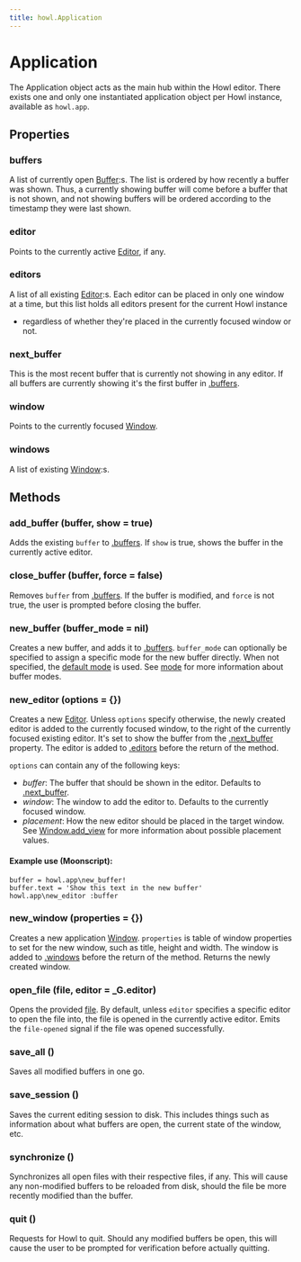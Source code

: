 ```yaml
---
title: howl.Application
---
```


# Application

The Application object acts as the main hub within the Howl editor. There exists
one and only one instantiated application object per Howl instance, available as
`howl.app`.

## Properties

### buffers

A list of currently open [Buffer]:s. The list is ordered by how recently a
buffer was shown. Thus, a currently showing buffer will come before a buffer
that is not shown, and  not showing buffers will be ordered according to the
timestamp they were last shown.

### editor

Points to the currently active [Editor], if any.

### editors

A list of all existing [Editor]:s. Each editor can be placed in only one window
at a time, but this list holds all editors present for the current Howl instance
- regardless of whether they're placed in the currently focused window or not.

### next_buffer

This is the most recent buffer that is currently not showing in any editor. If
all buffers are currently showing it's the first buffer in [.buffers].

### window

Points to the currently focused [Window].

### windows

A list of existing [Window]:s.

## Methods

### add_buffer (buffer, show = true)

Adds the existing `buffer` to [.buffers]. If `show` is true, shows the buffer in
the currently active editor.

### close_buffer (buffer, force = false)

Removes `buffer` from [.buffers]. If the buffer is modified, and `force` is not
true, the user  is prompted before closing the buffer.

### new_buffer (buffer_mode = nil)

Creates a new buffer, and adds it to [.buffers]. `buffer_mode` can optionally be
specified to assign a specific mode for the new buffer directly. When not
specified, the [default mode] is used. See [mode] for more information about
buffer modes.

### new_editor (options = {})

Creates a new [Editor]. Unless `options` specify otherwise, the newly created
editor is added to the currently focused window, to the right of the currently
focused existing editor. It's set to show the buffer from the [.next_buffer]
property. The editor is added to [.editors] before the return of the method.

`options` can contain any of the following keys:

- *buffer*: The buffer that should be shown in the editor. Defaults to [.next_buffer].
- *window*: The window to add the editor to. Defaults to the currently focused window.
- *placement*: How the new editor should be placed in the target window. See
  [Window.add_view](ui/window.html#add_view) for more information about possible
  placement values.

#### Example use (Moonscript):

```moon
buffer = howl.app\new_buffer!
buffer.text = 'Show this text in the new buffer'
howl.app\new_editor :buffer
```


### new_window (properties = {})

Creates a new application [Window]. `properties` is table of window properties
to set for the new window, such as title, height and width. The window is added
to [.windows] before the return of the method. Returns the newly created window.

### open_file (file, editor = _G.editor)

Opens the provided [file](fs/file.html). By default, unless `editor` specifies a
specific editor to open the file into, the file is opened in the currently
active editor. Emits the `file-opened` signal if the file was opened
successfully.

### save_all ()

Saves all modified buffers in one go.

### save_session ()

Saves the current editing session to disk. This includes things such as
information about what buffers are open, the current state of the window, etc.

### synchronize ()

Synchronizes all open files with their respective files, if any. This will cause
any non-modified buffers to be reloaded from disk, should the file be more
recently modified than the buffer.

### quit ()

Requests for Howl to quit. Should any modified buffers be open, this will cause
the user to be prompted for verification before actually quitting.

[.buffers]: #.buffers
[.editors]: #.editors
[.next_buffer]: #.next_buffer
[.windows]: #.windows
[Buffer]: buffer.html
[Editor]: ui/editor.html
[Window]: ui/window.html
[mode]: mode.html
[default mode]: modes/default_mode.html
